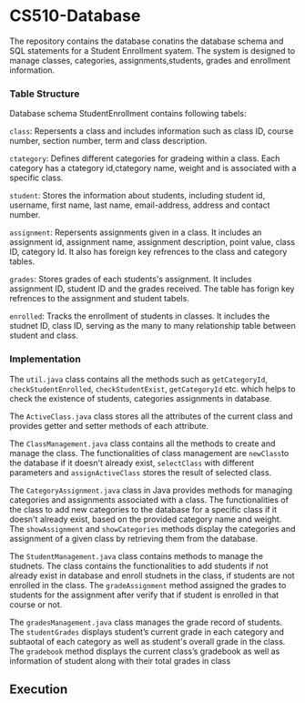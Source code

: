 # CS510-Database

The repository contains the database conatins the database schema and SQL statements for a Student Enrollment syatem. The system is designed to manage
classes, categories, assignments,students, grades and enrollment information.

### Table Structure
Database schema StudentEnrollment contains following tabels:

`class`: Repersents a class and includes information such as class ID, course number, section number, term and class description.

`ctategory`: Defines different categories for gradeing within a class. Each category has a ctategory id,ctategory name, weight and is associated with a specific class.

`student`: Stores the information about students, including student id, username, first name, last name, email-address, address and contact number.

 `assignment`: Repersents assignments given in a class. It includes an assignment id, assignment name, assignment description, point value, class ID, category Id. It also has foreign key refrences to the class and category tables.
 
`grades`: Stores grades of each students's assignment. It includes assignment ID, student ID and the grades received. The table has forign key refrences to the assignment and student tabels.

`enrolled`: Tracks the enrollment of students in classes. It includes the studnet ID, class ID, serving as the many to many relationship table between student and class.

### Implementation

The `util.java` class contains all the methods such as `getCategoryId`, `checkStudentEnrolled`, `checkStudentExist`, `getCategoryId` etc. which helps to check the existence of students, categories assignments in database.

The `ActiveClass.java` class stores all the attributes of the current class and provides getter and setter methods of each attribute.

The `ClassManagement.java` class contains all the methods to create and manage the class. The functionalities of class management are `newClass`to the database if it doesn't already exist, `selectClass` with different parameters and `assignActiveClass` stores the result of selected class.

The `CategoryAssignment.java` class in Java provides methods for managing categories and assignments associated with a class. The functionalities of the class to add new categories to the database for a specific class if it doesn't already exist, based on the provided category name and weight. The `showAssignment` and `showCategories` methods display the categories and assignment of a given class by retrieving them from the database. 

The `StudentManagement.java` class contains methods to manage the studnets. The class contains the functionalities to add students if not already exist in database and enroll studnets in the class, if students are not enrolled in the class. The `gradeAssignment` method assigned the grades to students for the assignment after verify that if student is enrolled in that course or not. 

The `gradesManagement.java` class manages the grade record of students. The `studentGrades` displays  student’s current grade in each category and subtaotal of each category as well as student's overall grade in the class. The `gradebook` method displays the current class’s gradebook as well as information of student along with their total grades in class  

## Execution











